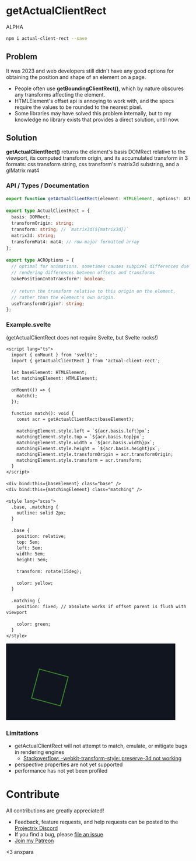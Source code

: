 # getActualClientRect

ALPHA

```bash
npm i actual-client-rect --save
```

## Problem

It was 2023 and web developers still didn't have any good options for obtaining the position and shape of an element on a page.

- People often use **getBoundingClientRect()**, which by nature obscures any transforms affecting the element.
- HTMLElement's offset api is annoying to work with, and the specs require the values to be rounded to the nearest pixel.
- Some libraries may have solved this problem internally, but to my knowledge no library exists that provides a direct solution, until now.

## Solution

**getActualClientRect()** returns the element's basis DOMRect relative to the viewport, its computed transform origin, and its accumulated transform in 3 formats: css transform string, css transform's matrix3d substring, and a glMatrix mat4

### API / Types / Documentation

```ts
export function getActualClientRect(element: HTMLElement, options?: ACROptions): ActualClientRect;

export type ActualClientRect = {
  basis: DOMRect;
  transformOrigin: string;
  transform: string; // `matrix3d(${matrix3d})`
  matrix3d: string;
  transformMat4: mat4; // row-major formatted array
};

export type ACROptions = {
  // optimal for animations. sometimes causes subpixel differences due to
  // rendering differences between offsets and transforms
  bakePositionIntoTransform?: boolean;

  // return the transform relative to this origin on the element,
  // rather than the element's own origin.
  useTransformOrigin?: string;
};
```

### Example.svelte

(getActualClientRect does not require Svelte, but Svelte rocks!)

```svelte
<script lang="ts">
  import { onMount } from 'svelte';
  import { getActualClientRect } from 'actual-client-rect';

  let baseElement: HTMLElement;
  let matchingElement: HTMLElement;

  onMount(() => {
    match();
  });

  function match(): void {
    const acr = getActualClientRect(baseElement);

    matchingElement.style.left = `${acr.basis.left}px`;
    matchingElement.style.top = `${acr.basis.top}px`;
    matchingElement.style.width = `${acr.basis.width}px`;
    matchingElement.style.height = `${acr.basis.height}px`;
    matchingElement.style.transformOrigin = acr.transformOrigin;
    matchingElement.style.transform = acr.transform;
  }
</script>

<div bind:this={baseElement} class="base" />
<div bind:this={matchingElement} class="matching" />

<style lang="scss">
  .base, .matching {
    outline: solid 2px;
  }

  .base {
    position: relative;
    top: 5em;
    left: 5em;
    width: 5em;
    height: 5em;

    transform: rotate(15deg);

    color: yellow;
  }

  .matching {
    position: fixed; // absolute works if offset parent is flush with viewport

    color: green;
  }
</style>
```

![Example.svelte render](https://raw.githubusercontent.com/anxpara/getActualClientRect/75e76e7594f4fa3d3ead27e8272b619fdacaff1f/trialgrounds/static/images/example.png)

### Limitations

- getActualClientRect will not attempt to match, emulate, or mitigate bugs in rendering engines
  - [Stackoverflow: -webkit-transform-style: preserve-3d not working](https://stackoverflow.com/questions/11664255/webkit-transform-style-preserve-3d-not-working)
- perspective properties are not yet supported
- performance has not yet been profiled

# Contribute

All contributions are greatly appreciated!

- Feedback, feature requests, and help requests can be posted to the [Projectrix Discord](https://discord.gg/YxVAUFqW4e)
- If you find a bug, please [file an issue](https://github.com/anxpara/getActualClientRect/issues)
- [Join my Patreon](https://www.patreon.com/anxpara)

<3 anxpara
